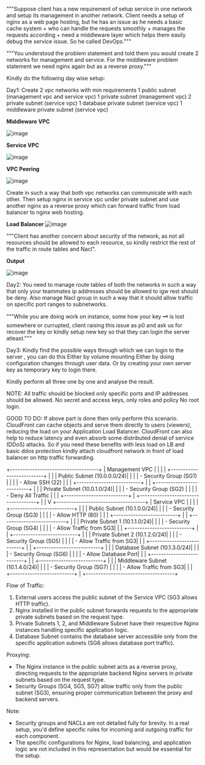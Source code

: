 """Suppose client has a new requirement of setup service in one network and setup its management in another network. Client needs a setup of nginx as a web page hosting, but he has an issue as he needs a basic cache system + who can handle the requests smoothly + manages the requests according + need a middleware layer which helps them easily debug the service issue. So he called DevOps."""

"""You understood the problem statement and told them you would create 2 networks for management and service. For the middleware problem statement we need nginx again but as a reverse proxy."""

Kindly do the following day wise setup:

Day1: 
Create 2 vpc networks with min requirements
1 public subnet (management vpc and service vpc)
1 private subnet (management vpc)
2 private subnet (service vpc)
1 database private subnet (service vpc)
1 middleware private subnet (service vpc)


**Middleware VPC**

![image](https://github.com/parsugit/ansible_practice/assets/132131379/5b9f8061-1b2c-4860-818f-2c5d2720e1a9)

**Service VPC**

![image](https://github.com/parsugit/ansible_practice/assets/132131379/1fb60519-8946-4a9b-867f-d3afdcb3ec7f)

**VPC Peering**

![image](https://github.com/parsugit/ansible_practice/assets/132131379/7e014200-4a0e-47f7-a19f-601076a66a7b)


Create in such a way that both vpc networks can communicate with each other. Then setup nginx in service vpc under private subnet and use another nginx as a reverse proxy which can forward traffic from load balancer to nginx web hosting.

**Load Balancer**
![image](https://github.com/parsugit/ansible_practice/assets/132131379/5835bc6d-a9d7-4e18-89d5-f8199badefb6)





"""Client has another concern about security of the network, as not all resources should be allowed to each resource, so kindly restrict the rest of the traffic in route tables and Nacl".

**Output**

![image](https://github.com/parsugit/ansible_practice/assets/132131379/d77a3a93-202b-4f16-af1c-02f0d2e1b2de)


Day2:
You need to manage 
route tables of both the networks in such a way that only your teammates ip addresses should be allowed to igw rest should be deny.
Also manage Nacl group in such a way that it should allow traffic on specific port ranges to subnetworks.

"""While you are doing work on instance, some how your key 🗝️ is lost somewhere or currupted, client raising this issue as p0 and ask us for recover the key or kindly setup new key so that they can login the server atleast."""

Day3:
Kindly find the possible ways through which we can login to the server , you can do this 
Either by volume mounting
Either by doing configuration changes through user data.
Or by creating your own server key as temporary key to login there.

Kindly perform all three one by one and analyse the result.

NOTE: 
All traffic should be blocked only specific ports and IP addresses should be allowed.
No secret and access keys, only roles and policy
No root login. 

GOOD TO DO: 
If above part is done then only perform this scenario. CloudFront can cache objects and serve them directly to users (viewers), reducing the load on your Application Load Balancer. CloudFront can also help to reduce latency and even absorb some distributed denial of service (DDoS) attacks. So if you need these benefits with less load on LB and basic ddos protection kindly attach cloudfront network in front of load balancer on http traffic forwarding.
























+------------------------------------+
|          Management VPC            |
|                                    |
|  +--------------------------+      |
|  | Public Subnet (10.0.0.0/24)|      |
|  |   - Security Group (SG1)  |      |
|  |      - Allow SSH (22)      |      |
|  +--------------------------+      |
|  +--------------------------+      |
|  | Private Subnet (10.0.1.0/24)|     |
|  |   - Security Group (SG2)  |      |
|  |      - Deny All Traffic   |      |
|  +--------------------------+      |
+------------------------------------+
                 |
                 |
                 V
+------------------------------------+
|           Service VPC              |
|                                    |
|  +--------------------------+      |
|  | Public Subnet (10.1.0.0/24)|      |
|  |   - Security Group (SG3)  |      |
|  |      - Allow HTTP (80)     |      |
|  +--------------------------+      |
|  +--------------------------+      |
|  | Private Subnet 1 (10.1.1.0/24)|   |
|  |   - Security Group (SG4)  |      |
|  |      - Allow Traffic from SG3|  |
|  +--------------------------+      |
|  +--------------------------+      |
|  | Private Subnet 2 (10.1.2.0/24)|   |
|  |   - Security Group (SG5)  |      |
|  |      - Allow Traffic from SG3|  |
|  +--------------------------+      |
|  +--------------------------+      |
|  | Database Subnet (10.1.3.0/24)|    |
|  |   - Security Group (SG6)  |      |
|  |      - Allow Database Port|      |
|  +--------------------------+      |
|  +--------------------------+      |
|  | Middleware Subnet (10.1.4.0/24)|  |
|  |   - Security Group (SG7)  |      |
|  |      - Allow Traffic from SG3|  |
|  +--------------------------+      |
+------------------------------------+

Flow of Traffic:
1. External users access the public subnet of the Service VPC (SG3 allows HTTP traffic).
2. Nginx installed in the public subnet forwards requests to the appropriate private subnets based on the request type.
3. Private Subnets 1, 2, and Middleware Subnet have their respective Nginx instances handling specific application logic.
4. Database Subnet contains the database server accessible only from the specific application subnets (SG6 allows database port traffic).

Proxying:
- The Nginx instance in the public subnet acts as a reverse proxy, directing requests to the appropriate backend Nginx servers in private subnets based on the request type.
- Security Groups (SG4, SG5, SG7) allow traffic only from the public subnet (SG3), ensuring proper communication between the proxy and backend servers.

Note: 
- Security groups and NACLs are not detailed fully for brevity. In a real setup, you'd define specific rules for incoming and outgoing traffic for each component.
- The specific configurations for Nginx, load balancing, and application logic are not included in this representation but would be essential for the setup.

